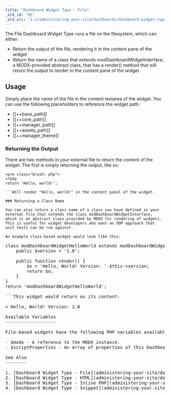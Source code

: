 ```yaml
---
title: "Dashboard Widget Type - File"
_old_id: "85"
_old_uri: "2.x/administering-your-site/dashboards/dashboard-widget-types/dashboard-widget-type-file"
---
```


The File Dashboard Widget Type runs a file on the filesystem, which can either:

- Return the output of the file, rendering it in the content pane of the widget
- Return the name of a class that extends modDashboardWidgetInterface, a MODX-provided abstract class, that has a render() method that will return the output to render to the content pane of the widget

Usage
-----

Simply place the name of the file in the content textarea of the widget. You can use the following placeholders to reference the widget path:

- \[\[++base\_path\]\]
- \[\[++core\_path\]\]
- \[\[++manager\_path\]\]
- \[\[++assets\_path\]\]
- \[\[++manager\_theme\]\]

### Returning the Output

There are two methods in your external file to return the content of the widget. The first is simply returning the output, like so:

```
<pre class="brush: php">
<?php
return 'Hello, world!';

```Will render "Hello, world!" in the content panel of the widget.

### Returning a Class Name

You can also return a class name of a class you have defined in your external file that extends the class modDashboardWidgetInterface, which is an abstract class provided by MODX for rendering of widgets. This is useful for widget developers who want an OOP approach that unit tests can be run against.

An example class-based widget would look like this:

```
<pre class="brush: php">
class modDashboardWidgetHelloWorld extends modDashboardWidgetInterface { 
    public $version = '1.0';

    public function render() {
        $o = 'Hello, World! Version: '.$this->version;
        return $o;
    }
}
return 'modDashboardWidgetHelloWorld';

```This widget would return as its content:

> Hello, World! Version: 1.0

Available Variables
-------------------

File-based widgets have the following PHP variables available to them:

- $modx - A reference to the MODX instance.
- $scriptProperties - An array of properties of this Dashboard Widget, as if toArray() were run on the widget object.

See Also
--------

1. [Dashboard Widget Type - File](administering-your-site/dashboards/dashboard-widget-types/dashboard-widget-type-file)
2. [Dashboard Widget Type - HTML](administering-your-site/dashboards/dashboard-widget-types/dashboard-widget-type-html)
3. [Dashboard Widget Type - Inline PHP](administering-your-site/dashboards/dashboard-widget-types/dashboard-widget-type-inline-php)
4. [Dashboard Widget Type - Snippet](administering-your-site/dashboards/dashboard-widget-types/dashboard-widget-type-snippet)